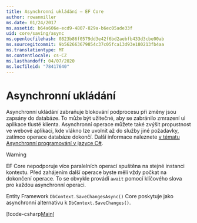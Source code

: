 ```yaml
---
title: Asynchronní ukládání – EF Core
author: rowanmiller
ms.date: 01/24/2017
ms.assetid: b64a606e-ecd9-4807-829a-b6ec05ade33f
uid: core/saving/async
ms.openlocfilehash: 0823b86f0579dd3e42f6bd2aebfb433d3cbe00ab
ms.sourcegitcommit: 9b562663679854c37c05fca13d93e180213fb4aa
ms.translationtype: MT
ms.contentlocale: cs-CZ
ms.lasthandoff: 04/07/2020
ms.locfileid: "78417640"
---
```

# <a name="asynchronous-saving"></a>Asynchronní ukládání

Asynchronní ukládání zabraňuje blokování podprocesu při změny jsou zapsány do databáze. To může být užitečné, aby se zabránilo zmrazení ui aplikace tlusté klienta. Asynchronní operace můžete také zvýšit propustnost ve webové aplikaci, kde vlákno lze uvolnit až do služby jiné požadavky, zatímco operace databáze dokončí. Další informace naleznete [v tématu Asynchronní programování v jazyce C#](https://docs.microsoft.com/dotnet/csharp/async).

> [!WARNING]  
> EF Core nepodporuje více paralelních operací spuštěna na stejné instanci kontextu. Před zahájením další operace byste měli vždy počkat na dokončení operace. To se obvykle provádí `await` pomocí klíčového slova pro každou asynchronní operaci.

Entity Framework `DbContext.SaveChangesAsync()` Core poskytuje jako asynchronní alternativu k `DbContext.SaveChanges()`.

[!code-csharp[Main](../../../samples/core/Saving/Async/Sample.cs#Sample)]
